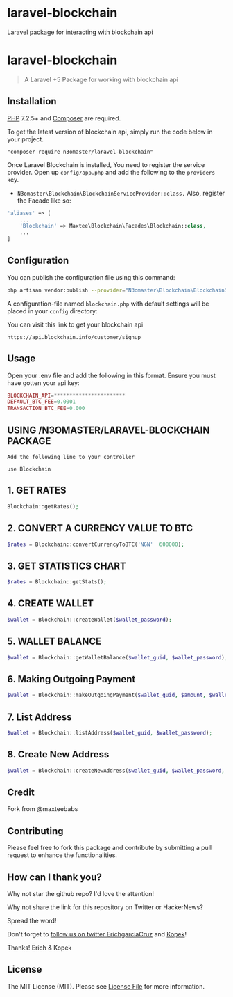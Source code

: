 # laravel-blockchain

Laravel package for interacting with blockchain api 

# laravel-blockchain

> A Laravel +5 Package for working with blockchain api

## Installation

[PHP](https://php.net) 7.2.5+ and [Composer](https://getcomposer.org) are required.

To get the latest version of blockchain api, simply run the code below in your project.

``` 
"composer require n3omaster/laravel-blockchain"
```

Once Laravel Blockchain is installed, You need to register the service provider. Open up `config/app.php` and add the following to the `providers` key.

* `N3omaster\Blockchain\BlockchainServiceProvider::class,`
Also, register the Facade like so:

``` php
'aliases' => [
    ...
    'Blockchain' => Maxtee\Blockchain\Facades\Blockchain::class,
    ...
]
```

## Configuration

You can publish the configuration file using this command:

``` bash
php artisan vendor:publish --provider="N3omaster\Blockchain\BlockchainServiceProvider"
```

A configuration-file named `blockchain.php` with default settings will be placed in your `config` directory:

You can visit this link to get your blockchain api

``` 
https://api.blockchain.info/customer/signup
```

## Usage

Open your .env file and add the following in this format. Ensure you must have gotten your api key:

``` php
BLOCKCHAIN_API=***********************
DEFAULT_BTC_FEE=0.0001
TRANSACTION_BTC_FEE=0.000
```

## USING /N3OMASTER/LARAVEL-BLOCKCHAIN PACKAGE 

``` 
Add the following line to your controller

use Blockchain
```

## 1. GET RATES

``` php
Blockchain::getRates();
```

## 2. CONVERT A CURRENCY VALUE TO BTC

``` php
$rates = Blockchain::convertCurrencyToBTC('NGN'  600000);
```

## 3. GET STATISTICS CHART

``` php
$rates = Blockchain::getStats();
```

## 4. CREATE WALLET

``` php
$wallet = Blockchain::createWallet($wallet_password);
```

## 5. WALLET BALANCE

``` php
$wallet = Blockchain::getWalletBalance($wallet_guid, $wallet_password);
```

## 6. Making Outgoing Payment

``` php
$wallet = Blockchain::makeOutgoingPayment($wallet_guid, $amount, $wallet_password, $to_guid);
```

## 7. List Address

``` php
$wallet = Blockchain::listAddress($wallet_guid, $wallet_password);
```

## 8. Create New Address

``` php
$wallet = Blockchain::createNewAddress($wallet_guid, $wallet_password, $label ='');
```

## Credit 

Fork from @maxteebabs

## Contributing

Please feel free to fork this package and contribute by submitting a pull request to enhance the functionalities.

## How can I thank you?

Why not star the github repo? I'd love the attention! 

Why not share the link for this repository on Twitter or HackerNews? 

Spread the word!

Don't forget to [follow us on twitter ErichgarciaCruz](https://twitter.com/ErichGarciaCruz) and [Kopek](https://twitter.com/ErichGarciaCruz)!

Thanks!
Erich & Kopek

## License

The MIT License (MIT). Please see [License File](LICENSE.md) for more information.